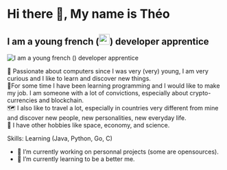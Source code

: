 # Hi there 👋, My name is Théo
## I am a young french (<img src="https://media0.giphy.com/media/x8r9ko36SAFSoMnFN1/giphy.gif?cid=790b7611659a542c656387ad297081e84810a66d8a897c0a&rid=giphy.gif&ct=g" width="25px">) developer apprentice
![I am a young french (<img src="https://media0.giphy.com/media/x8r9ko36SAFSoMnFN1/giphy.gif?cid=790b7611659a542c656387ad297081e84810a66d8a897c0a&rid=giphy.gif&ct=g" width="25px">) developer apprentice](https://pbs.twimg.com/profile_banners/1465790500649197571/1638739913/600x200)

🌠 Passionate about computers since I was very (very) young, I am very curious and I like to learn and discover new things. <br />
🌟For some time I have been learning programming and I would like to make my job. I am someone with a lot of convictions, especially about crypto-currencies and blockchain.<br />
🗺 I also like to travel a lot, especially in countries very different from mine and discover new people, new personalities, new everyday life.<br />
🚀 I have other hobbies like space, economy, and science.<br />

Skills: Learning (Java, Python, Go, C)

- 🔭 I’m currently working on personnal projects (some are opensources). 
- 🌱 I’m currently learning to be a better me. 

